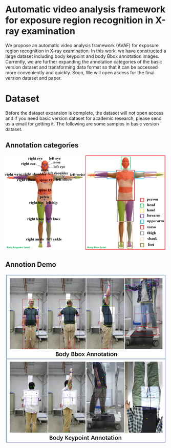 # Automatic video analysis framework for exposure region recognition in X-ray examination
We propose an automatic video analysis framework (AVAF) for exposure region recognition in X-ray examination. In this work, we have constructed a large dataset including body keypoint and body Bbox annotation images. Currently, we are further expanding the annotation categories of the basic version dataset and transforming data format so that it can be accessed more conveniently and quickly. Soon, We will open access for the final version dataset and paper. 
# Dataset
Before the dataset expansion is complete, the dataset will not open access and if you need basic version dataset for academic research, please send us a email for getting it. The following are some samples in basic version dataset.
## Annotation categories
![image](./Annotation/combination.PNG)
## Annotion Demo
![image](./Data/demo.PNG)

